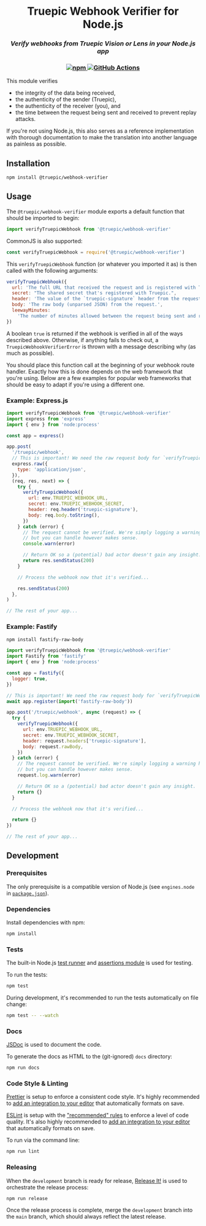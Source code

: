<h1 align="center" width="100%">
  Truepic Webhook Verifier for Node.js
</h1>

<h3 align="center" width="100%">
  <i>Verify webhooks from Truepic Vision or Lens in your Node.js app</i>
</h3>

<h3 align="center" width="100%">
  <a href="https://www.npmjs.com/package/@truepic/webhook-verifier">
    <img src="https://img.shields.io/npm/v/@truepic/webhook-verifier?color=196dff" alt="npm">
  </a>
  <a href="https://github.com/TRUEPIC/webhook-verifier-nodejs/actions">
    <img src="https://github.com/TRUEPIC/webhook-verifier-nodejs/actions/workflows/ci.yml/badge.svg" alt="GitHub Actions">
  </a>
</h3>

This module verifies

- the integrity of the data being received,
- the authenticity of the sender (Truepic),
- the authenticity of the receiver (you), and
- the time between the request being sent and received to prevent replay
  attacks.

If you're not using Node.js, this also serves as a reference implementation with
thorough documentation to make the translation into another language as painless
as possible.

## Installation

```bash
npm install @truepic/webhook-verifier
```

## Usage

The `@truepic/webhook-verifier` module exports a default function that should be
imported to begin:

```js
import verifyTruepicWebhook from '@truepic/webhook-verifier'
```

CommonJS is also supported:

```js
const verifyTruepicWebhook = require('@truepic/webhook-verifier')
```

This `verifyTruepicWebhook` function (or whatever you imported it as) is then
called with the following arguments:

```js
verifyTruepicWebhook({
  url: 'The full URL that received the request and is registered with Truepic.',
  secret: "The shared secret that's registered with Truepic.",
  header: 'The value of the `truepic-signature` header from the request.',
  body: 'The raw body (unparsed JSON) from the request.',
  leewayMinutes:
    'The number of minutes allowed between the request being sent and received. Defaults to `5`.',
})
```

A boolean `true` is returned if the webhook is verified in all of the ways
described above. Otherwise, if anything fails to check out, a
`TruepicWebhookVerifierError` is thrown with a message describing why (as much
as possible).

You should place this function call at the beginning of your webhook route
handler. Exactly how this is done depends on the web framework that you're
using. Below are a few examples for popular web frameworks that should be easy
to adapt if you're using a different one.

### Example: Express.js

```js
import verifyTruepicWebhook from '@truepic/webhook-verifier'
import express from 'express'
import { env } from 'node:process'

const app = express()

app.post(
  '/truepic/webhook',
  // This is important! We need the raw request body for `verifyTruepicWebhook`.
  express.raw({
    type: 'application/json',
  }),
  (req, res, next) => {
    try {
      verifyTruepicWebhook({
        url: env.TRUEPIC_WEBHOOK_URL,
        secret: env.TRUEPIC_WEBHOOK_SECRET,
        header: req.header('truepic-signature'),
        body: req.body.toString(),
      })
    } catch (error) {
      // The request cannot be verified. We're simply logging a warning here,
      // but you can handle however makes sense.
      console.warn(error)

      // Return OK so a (potential) bad actor doesn't gain any insight.
      return res.sendStatus(200)
    }

    // Process the webhook now that it's verified...

    res.sendStatus(200)
  },
)

// The rest of your app...
```

### Example: Fastify

```bash
npm install fastify-raw-body
```

```js
import verifyTruepicWebhook from '@truepic/webhook-verifier'
import Fastify from 'fastify'
import { env } from 'node:process'

const app = Fastify({
  logger: true,
})

// This is important! We need the raw request body for `verifyTruepicWebhook`.
await app.register(import('fastify-raw-body'))

app.post('/truepic/webhook', async (request) => {
  try {
    verifyTruepicWebhook({
      url: env.TRUEPIC_WEBHOOK_URL,
      secret: env.TRUEPIC_WEBHOOK_SECRET,
      header: request.headers['truepic-signature'],
      body: request.rawBody,
    })
  } catch (error) {
    // The request cannot be verified. We're simply logging a warning here,
    // but you can handle however makes sense.
    request.log.warn(error)

    // Return OK so a (potential) bad actor doesn't gain any insight.
    return {}
  }

  // Process the webhook now that it's verified...

  return {}
})

// The rest of your app...
```

## Development

### Prerequisites

The only prerequisite is a compatible version of Node.js (see `engines.node` in
[`package.json`](package.json)).

### Dependencies

Install dependencies with npm:

```bash
npm install
```

### Tests

The built-in Node.js [test runner](https://nodejs.org/docs/latest/api/test.html)
and [assertions module](https://nodejs.org/docs/latest/api/assert.html) is used
for testing.

To run the tests:

```bash
npm test
```

During development, it's recommended to run the tests automatically on file
change:

```bash
npm test -- --watch
```

### Docs

[JSDoc](https://jsdoc.app/) is used to document the code.

To generate the docs as HTML to the (git-ignored) `docs` directory:

```bash
npm run docs
```

### Code Style & Linting

[Prettier](https://prettier.io/) is setup to enforce a consistent code style.
It's highly recommended to
[add an integration to your editor](https://prettier.io/docs/en/editors.html)
that automatically formats on save.

[ESLint](https://eslint.org/) is setup with the
["recommended" rules](https://eslint.org/docs/latest/rules/) to enforce a level
of code quality. It's also highly recommended to
[add an integration to your editor](https://eslint.org/docs/latest/use/integrations#editors)
that automatically formats on save.

To run via the command line:

```bash
npm run lint
```

### Releasing

When the `development` branch is ready for release,
[Release It!](https://github.com/release-it/release-it) is used to orchestrate
the release process:

```bash
npm run release
```

Once the release process is complete, merge the `development` branch into the
`main` branch, which should always reflect the latest release.
